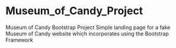 # Museum_of_Candy_Project
Museum of Candy Bootstrap Project
Simple landing page for a fake Museum of Candy website which incorporates using the Bootstrap Framework
